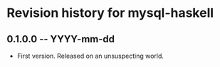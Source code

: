 # Revision history for mysql-haskell

## 0.1.0.0  -- YYYY-mm-dd

* First version. Released on an unsuspecting world.
